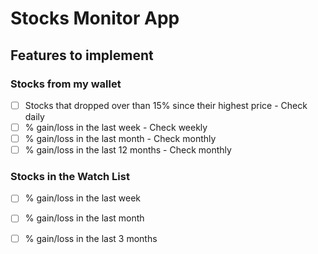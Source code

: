 # Stocks Monitor App

## Features to implement

### Stocks from my wallet

- [ ] Stocks that dropped over than 15% since their highest price - Check daily
- [ ] % gain/loss in the last week - Check weekly
- [ ] % gain/loss in the last month - Check monthly
- [ ] % gain/loss in the last 12 months - Check monthly

### Stocks in the Watch List

- [ ] % gain/loss in the last week
- [ ] % gain/loss in the last month
- [ ] % gain/loss in the last 3 months



